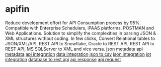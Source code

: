 # apifin
Reduce development effort for API Consumption process by 95%. Compatible with Enterprise Schedulers, iPAAS platforms, POSTMAN and Web Applications. Solution to simplify the complexities in parsing JSON &amp; XML structures without coding. In few clicks, Convert Relational tables to JSON/XML/API, REST API to Snowflake, Oracle to REST API, REST API to REST API, MS SQLServer to XML and vice versa.
<a href="https://apifinz.com/">json metadata</a>
<a href="https://apifinz.com/">api metadata</a>
<a href="https://apifinz.com/">api integration</a>
<a href="https://apifinz.com/">data integration</a>
<a href="https://apifinz.com/">json to csv</a>
<a href="https://apifinz.com/">json integration</a>
<a href="https://apifinz.com/">iot integration</a>
<a href="https://apifinz.com/">database to rest api</a>
<a href="https://apifinz.com/">api response</a>
<a href="https://apifinz.com/">api request</a>
